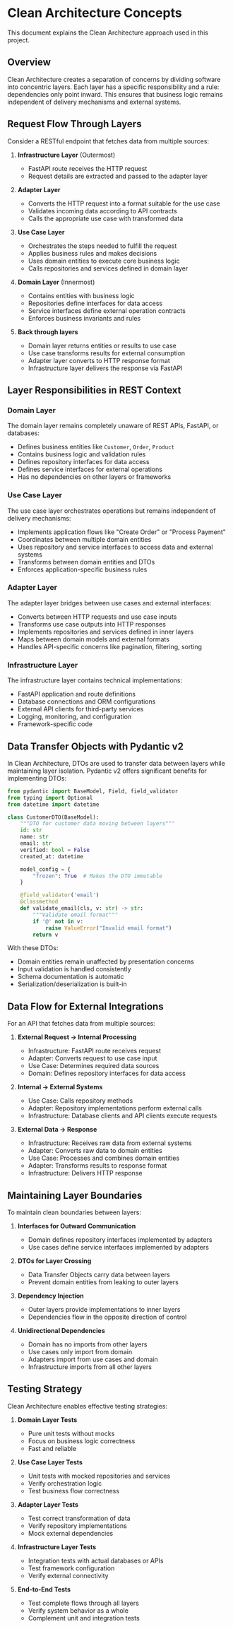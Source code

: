 # Clean Architecture Concepts

This document explains the Clean Architecture approach used in this project.

## Overview

Clean Architecture creates a separation of concerns by dividing software into concentric layers. Each layer has a specific responsibility and a rule: dependencies only point inward. This ensures that business logic remains independent of delivery mechanisms and external systems.

## Request Flow Through Layers

Consider a RESTful endpoint that fetches data from multiple sources:

1. **Infrastructure Layer** (Outermost)
   - FastAPI route receives the HTTP request
   - Request details are extracted and passed to the adapter layer

2. **Adapter Layer**
   - Converts the HTTP request into a format suitable for the use case
   - Validates incoming data according to API contracts
   - Calls the appropriate use case with transformed data

3. **Use Case Layer**
   - Orchestrates the steps needed to fulfill the request
   - Applies business rules and makes decisions
   - Uses domain entities to execute core business logic
   - Calls repositories and services defined in domain layer

4. **Domain Layer** (Innermost)
   - Contains entities with business logic
   - Repositories define interfaces for data access
   - Service interfaces define external operation contracts
   - Enforces business invariants and rules

5. **Back through layers**
   - Domain layer returns entities or results to use case
   - Use case transforms results for external consumption
   - Adapter layer converts to HTTP response format
   - Infrastructure layer delivers the response via FastAPI

## Layer Responsibilities in REST Context

### Domain Layer

The domain layer remains completely unaware of REST APIs, FastAPI, or databases:

- Defines business entities like `Customer`, `Order`, `Product`
- Contains business logic and validation rules
- Defines repository interfaces for data access
- Defines service interfaces for external operations
- Has no dependencies on other layers or frameworks

### Use Case Layer

The use case layer orchestrates operations but remains independent of delivery mechanisms:

- Implements application flows like "Create Order" or "Process Payment"
- Coordinates between multiple domain entities
- Uses repository and service interfaces to access data and external systems
- Transforms between domain entities and DTOs
- Enforces application-specific business rules

### Adapter Layer

The adapter layer bridges between use cases and external interfaces:

- Converts between HTTP requests and use case inputs
- Transforms use case outputs into HTTP responses
- Implements repositories and services defined in inner layers
- Maps between domain models and external formats
- Handles API-specific concerns like pagination, filtering, sorting

### Infrastructure Layer

The infrastructure layer contains technical implementations:

- FastAPI application and route definitions
- Database connections and ORM configurations
- External API clients for third-party services
- Logging, monitoring, and configuration
- Framework-specific code

## Data Transfer Objects with Pydantic v2

In Clean Architecture, DTOs are used to transfer data between layers while maintaining layer isolation. Pydantic v2 offers significant benefits for implementing DTOs:

```python
from pydantic import BaseModel, Field, field_validator
from typing import Optional
from datetime import datetime

class CustomerDTO(BaseModel):
    """DTO for customer data moving between layers"""
    id: str
    name: str
    email: str
    verified: bool = False
    created_at: datetime

    model_config = {
        "frozen": True  # Makes the DTO immutable
    }

    @field_validator('email')
    @classmethod
    def validate_email(cls, v: str) -> str:
        """Validate email format"""
        if '@' not in v:
            raise ValueError("Invalid email format")
        return v
```

With these DTOs:

- Domain entities remain unaffected by presentation concerns
- Input validation is handled consistently
- Schema documentation is automatic
- Serialization/deserialization is built-in

## Data Flow for External Integrations

For an API that fetches data from multiple sources:

1. **External Request → Internal Processing**
   - Infrastructure: FastAPI route receives request
   - Adapter: Converts request to use case input
   - Use Case: Determines required data sources
   - Domain: Defines repository interfaces for data access

2. **Internal → External Systems**
   - Use Case: Calls repository methods
   - Adapter: Repository implementations perform external calls
   - Infrastructure: Database clients and API clients execute requests

3. **External Data → Response**
   - Infrastructure: Receives raw data from external systems
   - Adapter: Converts raw data to domain entities
   - Use Case: Processes and combines domain entities
   - Adapter: Transforms results to response format
   - Infrastructure: Delivers HTTP response

## Maintaining Layer Boundaries

To maintain clean boundaries between layers:

1. **Interfaces for Outward Communication**
   - Domain defines repository interfaces implemented by adapters
   - Use cases define service interfaces implemented by adapters

2. **DTOs for Layer Crossing**
   - Data Transfer Objects carry data between layers
   - Prevent domain entities from leaking to outer layers

3. **Dependency Injection**
   - Outer layers provide implementations to inner layers
   - Dependencies flow in the opposite direction of control

4. **Unidirectional Dependencies**
   - Domain has no imports from other layers
   - Use cases only import from domain
   - Adapters import from use cases and domain
   - Infrastructure imports from all other layers

## Testing Strategy

Clean Architecture enables effective testing strategies:

1. **Domain Layer Tests**
   - Pure unit tests without mocks
   - Focus on business logic correctness
   - Fast and reliable

2. **Use Case Layer Tests**
   - Unit tests with mocked repositories and services
   - Verify orchestration logic
   - Test business flow correctness

3. **Adapter Layer Tests**
   - Test correct transformation of data
   - Verify repository implementations
   - Mock external dependencies

4. **Infrastructure Layer Tests**
   - Integration tests with actual databases or APIs
   - Test framework configuration
   - Verify external connectivity

5. **End-to-End Tests**
   - Test complete flows through all layers
   - Verify system behavior as a whole
   - Complement unit and integration tests

